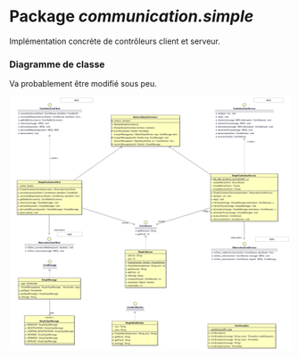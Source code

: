 # Package *communication.simple*

Implémentation concrète de contrôleurs client et serveur.


### Diagramme de classe

Va probablement être modifié sous peu.

![Diagramme de classe](../../../doc/class_diagram_communication_simple.png) 

